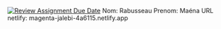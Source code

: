 [![Review Assignment Due Date](https://classroom.github.com/assets/deadline-readme-button-22041afd0340ce965d47ae6ef1cefeee28c7c493a6346c4f15d667ab976d596c.svg)](https://classroom.github.com/a/_DENqoZ4)
Nom: Rabusseau
Prenom: Maéna 
URL netlify:  magenta-jalebi-4a6115.netlify.app 